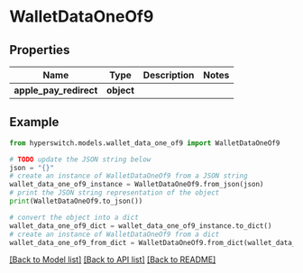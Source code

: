 # WalletDataOneOf9


## Properties

Name | Type | Description | Notes
------------ | ------------- | ------------- | -------------
**apple_pay_redirect** | **object** |  | 

## Example

```python
from hyperswitch.models.wallet_data_one_of9 import WalletDataOneOf9

# TODO update the JSON string below
json = "{}"
# create an instance of WalletDataOneOf9 from a JSON string
wallet_data_one_of9_instance = WalletDataOneOf9.from_json(json)
# print the JSON string representation of the object
print(WalletDataOneOf9.to_json())

# convert the object into a dict
wallet_data_one_of9_dict = wallet_data_one_of9_instance.to_dict()
# create an instance of WalletDataOneOf9 from a dict
wallet_data_one_of9_from_dict = WalletDataOneOf9.from_dict(wallet_data_one_of9_dict)
```
[[Back to Model list]](../README.md#documentation-for-models) [[Back to API list]](../README.md#documentation-for-api-endpoints) [[Back to README]](../README.md)


